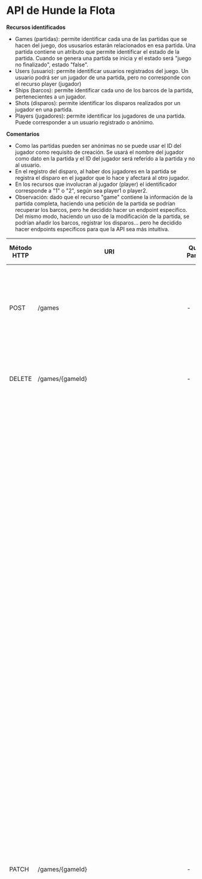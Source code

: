 # API de Hunde la Flota

**Recursos identificados**
- Games (partidas): permite identificar cada una de las partidas que se hacen del juego, dos ususarios estarán relacionados en esa partida.
  Una partida contiene un atributo que permite identificar el estado de la partida. Cuando se genera una partida se inicia y el estado será "juego no finalizado", estado "false".
- Users (usuario): permite identificar usuarios registrados del juego. Un usuario podrá ser un jugador de una partida, pero no corresponde con el recurso player (jugador)
- Ships (barcos): permite identificar cada uno de los barcos de la partida, pertenecientes a un jugador.
- Shots (disparos): permite identificar los disparos realizados por un jugador en una partida.
- Players (jugadores): permite identificar los jugadores de una partida. Puede corresponder a un usuario registrado o anónimo.


**Comentarios**
- Como las partidas pueden ser anónimas no se puede usar el ID del jugador como requisito de creación. Se usará el nombre del jugador como dato en la partida y el ID del jugador será referido a la partida y no al usuario.
- En el registro del disparo, al haber dos jugadores en la partida se registra el disparo en el jugador que lo hace y afectará al otro jugador.
- En los recursos que involucran al jugador (player) el identificador corresponde a "1" o "2", según sea player1 o player2.
- Observación: dado que el recurso "game" contiene la información de la partida completa, haciendo una petición de la partida se podrían recuperar los barcos, pero he decidido hacer un endpoint específico. Del mismo modo, haciendo un uso de la modificación de la partida, se podrían añadir los barcos, registrar los disparos... pero he decidido hacer endpoints específicos para que la API sea más intuitiva.


| Método HTTP  | URI                | Query Params | Request Body | Response Body    | Códigos HTTP de respuesta |
|--------------|--------------------|--------------|--------------|------------------|-------------------------|
| POST         | /games            | -            | `{"player1": {"name": "Player 1"}, "player2": {"name": "Player 2"}}` | `{"gameId": 1, "gameComplete": false, "winner": null, "player1": {"name": "Player 1", "boats": [], "shots": []}, "player2": {"name": "Player 2", "boats": [], "shots": []}}}` | 201 Created<br/>400 Bad Request<br/>404 Bad Request<br/>500 Internal Server Error |
| DELETE       | /games/{gameId}  | -            | -                 | `{"message": "Game deleted"}` | 200 OK<br/>404 Not Found<br/>500 Internal Server Error |
| PATCH        | /games/{gameId}  | -            | `{"gameComplete": true}` | `{"gameId": 1, "gameComplete": true, "winner": "player1", "player1": {"name": "Player 1", "boats": [{"name": "Boat 1", "location": ["A1", "A2", "A3", "A4"],"status": [false, false, false, false]},{"name": "Boat 2", "location": ["C2", "D2", "E2"], "status": [false, true, false]},{"name": "Boat 3", "location": ["G7", "G8", "G9"], "status": [false, false, false]},{"name": "Boat 4", "location": ["D8", "E8"], "status": [false, true]},{"name": "Boat 5", "location": ["J1", "J2"], "status": [false, false]},{"name": "Boat 6", "location": ["A10", "B10"], "status": [true, false]},{"name": "Boat 7", "location": ["J5"], "status": [false]},{"name": "Boat 8", "location": ["H3"], "status": [true]},{"name": "Boat 9", "location": ["D5"], "status": [true]},{"name": "Boat 10", "location": ["A7"], "status": [false]}], "shots": ["J7", "J8", "J9", "J10", "F7", "F8", "F9", "G1", "G2", "G3", "B3", "C3", "C7", "D7", "E1", "E2", "F5", "H10", "J4", "B9", "A3", "A5", ""D1"0", "F10"]}, "player2": {"name": "Player 2", "boats": [{"name": "Boat 1", "location": ["J7", "J8", "J9", "J10"], "status": [true, true, true, true]},{"name": "Boat 2", "location": ["F7", "F8", "F9"], "status": [true, true, true]},{"name": "Boat 3", "location": ["G1", "G2", "G3"], "status": [true, true, true]},{"name": "Boat 4", "location": ["B3", "C3"], "status": [true, true]},{"name": "Boat 5", "location": ["C7", "D7"], "status": [true, true]},{"name": "Boat 6", "location": ["E1", "E2"], "status": [true, true]},{"name": "Boat 7", "location": ["F5"], "status": [true]},{"name": "Boat 8", "location": ["H10"], "status": [true]},{"name": "Boat 9", "location": ["J4"], "status": [true]},{"name": "Boat 10", "location": ["B9"], "status": [true]}], "shots": ["D2", "E8", "A10", "H3", "D5", "A6", "A9", "B1", "B5", "C5", "C8", "C10", "D1", "E5", "E6", "E10", "F2", "G5", "G10", "H1", "H6", "I2", "I4", "I6"]}}}` | 200 OK<br/>400 Bad Request<br/>404 Not Found<br/>500 Internal Server Error |
| GET          | /games/{gameId}   | -            | -                   | `{"game": {"gameId": 1, "gameComplete": true, "winner": "player1", "player1": {"name": "Player 1", "boats": [{"name": "Boat 1", "location": ["A1", "A2", "A3", "A4"],"status": [false, false, false, false]},{"name": "Boat 2", "location": ["C2", "D2", "E2"], "status": [false, true, false]},{"name": "Boat 3", "location": ["G7", "G8", "G9"], "status": [false, false, false]},{"name": "Boat 4", "location": ["D8", "E8"], "status": [false, true]},{"name": "Boat 5", "location": ["J1", "J2"], "status": [false, false]},{"name": "Boat 6", "location": ["A10", "B10"], "status": [true, false]},{"name": "Boat 7", "location": ["J5"], "status": [false]},{"name": "Boat 8", "location": ["H3"], "status": [true]},{"name": "Boat 9", "location": ["D5"], "status": [true]},{"name": "Boat 10", "location": ["A7"], "status": [false]}], "shots": ["J7", "J8", "J9", "J10", "F7", "F8", "F9", "G1", "G2", "G3", "B3", "C3", "C7", "D7", "E1", "E2", "F5", "H10", "J4", "B9", "A3", "A5", ""D1"0", "F10"]}, "player2": {"name": "Player 2", "boats": [{"name": "Boat 1", "location": ["J7", "J8", "J9", "J10"], "status": [true, true, true, true]},{"name": "Boat 2", "location": ["F7", "F8", "F9"], "status": [true, true, true]},{"name": "Boat 3", "location": ["G1", "G2", "G3"], "status": [true, true, true]},{"name": "Boat 4", "location": ["B3", "C3"], "status": [true, true]},{"name": "Boat 5", "location": ["C7", "D7"], "status": [true, true]},{"name": "Boat 6", "location": ["E1", "E2"], "status": [true, true]},{"name": "Boat 7", "location": ["F5"], "status": [true]},{"name": "Boat 8", "location": ["H10"], "status": [true]},{"name": "Boat 9", "location": ["J4"], "status": [true]},{"name": "Boat 10", "location": ["B9"], "status": [true]}], "shots": ["D2", "E8", "A10", "H3", "D5", "A6", "A9", "B1", "B5", "C5", "C8", "C10", "D1", "E5", "E6", "E10", "F2", "G5", "G10", "H1", "H6", "I2", "I4", "I6"]}}}}` | 200 OK<br/>404 Bad Request<br/>500 Internal Server Error |
| POST         | /games/{gameId}/players/{playerId}/ships  | -            | `{"name": "Boat 1", "location": ["A1", "A2", "A3"]}` | `{"gameId": 1, "player1": {"name": "Player 1", "boats": [{"name": "Boat 1", "location": ["A1", "A2", "A3", "A4"],"status": [false, false, false, false]},{"name": "Boat 2", "location": ["C2", "D2", "E2"], "status": [false, true, false]},{"name": "Boat 3", "location": ["G7", "G8", "G9"], "status": [false, false, false]},{"name": "Boat 4", "location": ["D8", "E8"], "status": [false, true]},{"name": "Boat 5", "location": ["J1", "J2"], "status": [false, false]},{"name": "Boat 6", "location": ["A10", "B10"], "status": [true, false]},{"name": "Boat 7", "location": ["J5"], "status": [false]},{"name": "Boat 8", "location": ["H3"], "status": [true]},{"name": "Boat 9", "location": ["D5"], "status": [true]},{"name": "Boat 10", "location": ["A7"], "status": [false]}]}` | 201 Created<br/>400 Bad Request<br/>404 Bad Request<br/>500 Internal Server Error |
| DELETE       | /games/{gameId}/players/{playerId}/ships/{shipId}  | -            | -                 | `{"message": "Ship deleted"}` | 200 OK<br/>404 Not Found<br/>500 Internal Server Error |
| GET          | /games/{gameId}/players/{playerId}/ships   | -            | -                   | `{"boats": [{"name": "Boat 1", "location": ["A1", "A2", "A3", "A4"],"status": [false, false, false, false]},{"name": "Boat 2", "location": ["C2", "D2", "E2"], "status": [false, true, false]},{"name": "Boat 3", "location": ["G7", "G8", "G9"], "status": [false, false, false]},{"name": "Boat 4", "location": ["D8", "E8"], "status": [false, true]},{"name": "Boat 5", "location": ["J1", "J2"], "status": [false, false]},{"name": "Boat 6", "location": ["A1"0, ""B1"0"], "status": [true, false]},{"name": "Boat 7", "location": ["J5"], "status": [false]},{"name": "Boat 8", "location": ["H3"], "status": [true]},{"name": "Boat 9", "location": ["D5"], "status": [true]},{"name": "Boat 10", "location": ["A7"], "status": [false]}]}` | 200 OK<br/>404 Bad Request<br/>500 Internal Server Error |
| POST         | /games/{gameId}/players/{playerId}/shots  | -            | `{"shot": ""B3"}` | `{"gameId": 1, "player1": {"name": "Player 1", "shots":["B3", C4, "A1"]}}` | 201 Created<br/>400 Bad Request<br/>404 Bad Request<br/>500 Internal Server Error |
| POST        	 | /users				| -				| `{"name": "Marc"}` | `{"userId": 1, "name": "Marc", "points": 0}` | 201 Created<br/>400 Bad Request<br/>404 Bad Request<br/>500 Internal Server Error |
| GET          	 | /users/{userId}	    | -				| -					 | `{"user": {"userId": 1, "name": "Marc", "points": 0}}` | 201 Created<br/>400 Bad Request<br/>404 Bad Request<br/>500 Internal Server Error |
| DELETE         | /users/{userId}		| -				| -				     | `{"message": "User deleted"}` | 200 OK<br/>404 Not Found<br/>500 Internal Server Error |